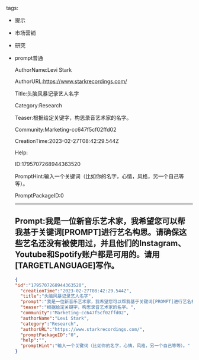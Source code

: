   tags: 
- 提示
- 市场营销
- 研究
- prompt普通

  AuthorName:Levi Stark

  AuthorURL:https://www.starkrecordings.com/

  Title:头脑风暴记录艺人名字

  Category:Research

  Teaser:根据给定关键字，构思录音艺术家的名字。

  Community:Marketing-cc647f5cf02ffd02

  CreationTime:2023-02-27T08:42:29.544Z

  Help:

  ID:1795707268944363520

  PromptHint:输入一个关键词（比如你的名字，心情，风格，另一个自己等等）。

  PromptPackageID:0

  ---

  ## Prompt:我是一位新音乐艺术家，我希望您可以帮我基于关键词[PROMPT]进行艺名构思。请确保这些艺名还没有被使用过，并且他们的Instagram、Youtube和Spotify账户都是可用的。请用[TARGETLANGUAGE]写作。

  ```json
  {
  "id":"1795707268944363520",
    "creationTime":"2023-02-27T08:42:29.544Z",
    "title":"头脑风暴记录艺人名字",
    "prompt":"我是一位新音乐艺术家，我希望您可以帮我基于关键词[PROMPT]进行艺名构思。请确保这些艺名还没有被使用过，并且他们的Instagram、Youtube和Spotify账户都是可用的。请用[TARGETLANGUAGE]写作。",
    "teaser":"根据给定关键字，构思录音艺术家的名字。",
    "community":"Marketing-cc647f5cf02ffd02",
    "authorName":"Levi Stark",
    "category":"Research",
    "authorURL":"https://www.starkrecordings.com/",
    "promptPackageID":"0",
    "help":"",
    "promptHint":"输入一个关键词（比如你的名字，心情，风格，另一个自己等等）。"
  }
  ```
